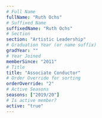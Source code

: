 ```yaml
---
# Full Name
fullName: "Ruth Ochs"
# Suffixed Name
suffixedName: "Ruth Ochs"
# Section
section: "Artistic Leadership"
# Graduation Year (or name suffix)
gradYear: ""
# Year Joined
memberSince: "2011"
# Title
title: "Associate Conductor"
# Order Override for sorting
orderOverride: "2"
# Active Seasons
seasons: ["2019/20"]
# Is active member?
active: "true"
---
```


